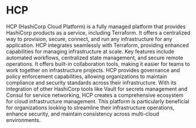 # HCP

HCP (HashiCorp Cloud Platform) is a fully managed platform that provides HashiCorp products as a service, including Terraform. It offers a centralized way to provision, secure, connect, and run any infrastructure for any application. HCP integrates seamlessly with Terraform, providing enhanced capabilities for managing infrastructure at scale. Key features include automated workflows, centralized state management, and secure remote operations. It offers built-in collaboration tools, making it easier for teams to work together on infrastructure projects. HCP provides governance and policy enforcement capabilities, allowing organizations to maintain compliance and security standards across their infrastructure. With its integration of other HashiCorp tools like Vault for secrets management and Consul for service networking, HCP creates a comprehensive ecosystem for cloud infrastructure management. This platform is particularly beneficial for organizations looking to streamline their infrastructure operations, enhance security, and maintain consistency across multi-cloud environments.
